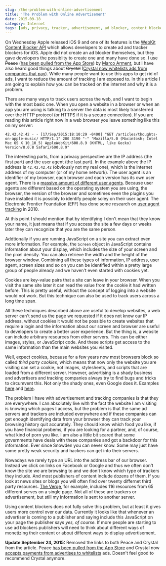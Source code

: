 ```yaml
---
slug: /the-problem-with-online-advertisement
title: 'The Problem with Online Advertisement'
date: 2015-09-18
category: Internet
tags: [ads, privacy, tracker, advertisement, ad blocker, content blocker]
---
```


On Wednesday Apple released iOS 9 and one of its features is the [WebKit Content Blocker API](https://www.webkit.org/blog/3476/content-blockers-first-look/) which allows developers to create ad and tracker blockers for iOS. Apple did not create an ad blocker themselves, but they gave developers the possiblity to create one and many have done so. I use <del>Peace</del> ([has been pulled from the App Store](http://www.marco.org/2015/09/18/just-doesnt-feel-good)) by [Marco Arment](http://marco.org), but I have also heard good things about <del>Crystal</del> ([Crystal now whitelists ads from companies that pay](http://www.wsj.com/articles/propelled-by-apple-ad-blocking-cottage-industry-emerges-1443115929)). While many people want to use this apps to get rid of ads, I want to reduce the amount of tracking I am exposed to. In this article I am going to explain how you can be tracked on the internet and why it is a problem.

There are many ways to track users across the web, and I want to begin with the most basic one. When you open a website in a browser or when an app you are using is talking to a server the data is most likely transferred over the HTTP protocol (or HTTPS if it is a secure connection). If you are reading this article right now in a web browser you leave something like this on my server:

```
42.42.42.42 - - [17/Sep/2015:18:10:29 -0400] "GET /articles/thoughts-on-apple-music/ HTTP/1.1" 200 3190 "-" "Mozilla/5.0 (Macintosh; Intel Mac OS X 10_10_5) AppleWebKit/600.8.9 (KHTML, like Gecko) Version/8.0.8 Safari/600.8.9"
```

The interesting parts, from a privacy perspective are the IP address (the first part) and the user agent (the last part). In the example above the IP address is `42.42.42.42` (obviously not my real one), which is the internet address of my computer (or of my home network). The user agent is an identifier of my browser, each browser and each version has its own user agent. There is a [massive amount of different user agents](http://useragentstring.com/pages/useragentstring.php). Because user agents are different based on the operating system you are using, the browser, the version of the browser and sometimes even the plugins you have installed it is possibly to identify people soley on their user agent. The Electronic Frontier Foundation (EFF) has done some research on [user agent tracking](https://www.eff.org/deeplinks/2010/01/tracking-by-user-agent) in 2010.

At this point I should mention that by identifying I don't mean that they know your name, it just means that if you access the site a few days or weeks later they can recognize that you are the same person.

Addtionally if you are running JavaScript on a site you can extract even more information. For example, the `Screen` object in JavaScript contains information about your display, which includes the size of your screen and the pixel density. You can also retrieve the width and the height of the browser window. Combining all these types of information, IP address, user agent, screen sizes and so on you can be identified within a pretty large group of people already and we haven't even started with cookies yet.

Cookies are key-value pairs that a site can leave in your browser. When you visit the same site later it can read the value from the cookie it had written before. This is pretty useful, without the concept of logging into a website would not work. But this technique can also be used to track users across a long time span.

All these techniques described above are useful to develop websites, a web server can't send us the page we requested if it does not know our IP address, without cookies it would not be possible to create websites that require a login and the information about our screen and browser are useful to developers to create a better user experience. But the thing is, a website can include arbitrary resources from other servers. This can be either images, styles, or JavaScript code. And these scripts get access to the same information than the main websites you visited.

Well, expect cookies, because for a few years now most browsers block so called _third party cookies_, which means that now only the website you are visiting can set a cookie, not images, stylesheets, and scripts that are loaded from a different server. However, advertising is a shady business and advertisers and tracking companies always try to find bugs and tricks to circumvent this. Not only the shady ones, even Google does it. Examples [here](http://9to5mac.com/2012/02/17/google-reportedly-forcing-advertising-cookies-upon-iphone-users-regardless-of-safari-privacy-settings/) and [here](http://www.rimmkaufman.com/blog/how-redirectors-solve-the-third-party-cookie-problem/24032011/).

The problem I have with advertisement and tracking companies is that they are everywhere. I can absolutely live with the fact the website I am visiting is knowing which pages I access, but the problem is that the same ad servers and trackers are included everywhere and if these companies can get enough identifying data from your browser they can track your browsing history quit accurately. They chould know which food you like, if you have financial probems, if you are looking for a partner, and, of course, what kind of porn you like. I am also a little bit scared that some governments have deals with these companies and got a backdoor for this information. Ever since Snowden you can never know. Some may just have some pretty weak security and hackers can get into their servers.

Nowadays we rarely type an URL into the address bar of our browser. Instead we click on links on Facebook or Google and thus we often don't know the site we are browsing to and we don't know which type of trackers they include. And most publishers of content include dozens of them. If you look at news sites or blogs you will often find over twenty differnet third party resources. [The Verge](http://theverge.com), for example, includes 116 resources from 65 different serves on a single page. Not all of these are trackers or advertisement, but still my information is sent to another server.

Using content blockers does not fully solve this problem, but at least it gives users more control over our data. Currently it looks like that whenever an advertiser is coming to a publisher and saying include this JavaScript on your page the publisher says _yes, of course._ If more people are starting to use ad blockers publishers will need to think about different ways of monetizing their content or about different ways to display advertisement.

**Update September 24, 2015:**
Removed the links to both Peace and Crystal from the article. Peace [has been pulled from the App Store](http://www.marco.org/2015/09/18/just-doesnt-feel-good) and Crystal now [accepts payments from advertises to whitelists](http://www.wsj.com/articles/propelled-by-apple-ad-blocking-cottage-industry-emerges-1443115929) ads. Doesn't feel good to recommend Crystal anymore.
